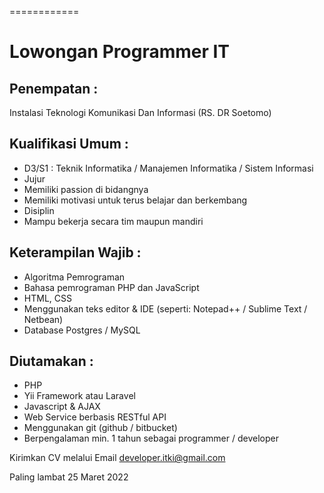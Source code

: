 
============

# Lowongan Programmer IT

## Penempatan :
Instalasi Teknologi Komunikasi Dan Informasi (RS. DR Soetomo)

## Kualifikasi Umum :
- D3/S1 : Teknik Informatika / Manajemen Informatika / Sistem Informasi
- Jujur
- Memiliki passion di bidangnya
- Memiliki motivasi untuk terus belajar dan berkembang
- Disiplin
- Mampu bekerja secara tim maupun mandiri

## Keterampilan Wajib :
- Algoritma Pemrograman
- Bahasa pemrograman PHP dan JavaScript
- HTML, CSS
- Menggunakan teks editor & IDE (seperti: Notepad++ / Sublime Text / Netbean)
- Database Postgres / MySQL

## Diutamakan :
- PHP
- Yii Framework atau Laravel
- Javascript & AJAX
- Web Service berbasis RESTful API
- Menggunakan git (github / bitbucket)
- Berpengalaman min. 1 tahun sebagai programmer / developer

Kirimkan CV melalui Email developer.itki@gmail.com

Paling lambat 25 Maret 2022